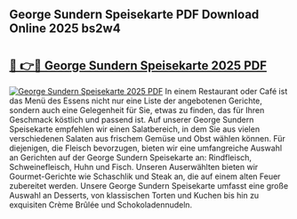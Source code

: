## George Sundern Speisekarte PDF Download Online 2025 bs2w4

# <h2><a href="http://gc77ld2.nevu.top/?p=George+Sundern+Speisekarte">🔗 👉🔴 George Sundern Speisekarte 2025 PDF</a></h2>

[![George Sundern Speisekarte 2025 PDF](https://i.imgur.com/dBaPXMq.png)](http://gc77ld2.nevu.top/?p=George+Sundern+Speisekarte)
In einem Restaurant oder Café ist das Menü des Essens nicht nur eine Liste der angebotenen Gerichte, sondern auch eine Gelegenheit für Sie, etwas zu finden, das für Ihren Geschmack köstlich und passend ist. Auf unserer George Sundern Speisekarte empfehlen wir einen Salatbereich, in dem Sie aus vielen verschiedenen Salaten aus frischem Gemüse und Obst wählen können. Für diejenigen, die Fleisch bevorzugen, bieten wir eine umfangreiche Auswahl an Gerichten auf der George Sundern Speisekarte an: Rindfleisch, Schweinefleisch, Huhn und Fisch. Unseren Auserwählten bieten wir Gourmet-Gerichte wie Schaschlik und Steak an, die auf einem alten Feuer zubereitet werden. Unsere George Sundern Speisekarte umfasst eine große Auswahl an Desserts, von klassischen Torten und Kuchen bis hin zu exquisiten Crème Brûlée und Schokoladennudeln.
